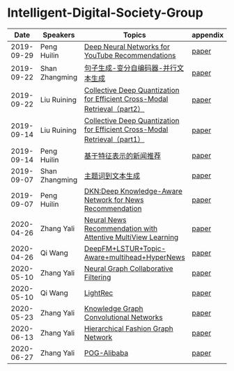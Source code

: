 # Intelligent-Digital-Society-Group
|Date|Speakers|Topics|appendix|
|----|--------|------|----------------|
|2019-09-29|Peng Huilin    |[ Deep Neural Networks for YouTube Recommendations](2019-09-29/penghl/ppt)|[paper](2019-09-29/penghl/paper)|
|2019-09-22|Shan Zhangming    |[句子生成-变分自编码器-并行文本生成](2019-09-22/shanzm/ppt)|[paper](2019-09-22/shanzm/paper)|
|2019-09-22|Liu Ruining    |[Collective Deep Quantization for Efficient Cross-Modal Retrieval（part2）](2019-09-22/liurn/ppt)|[paper](2019-09-22/liurn/paper)|
|2019-09-14|Liu Ruining    |[Collective Deep Quantization for Efficient Cross-Modal Retrieval（part1）](2019-09-14/liurn/ppt)|[paper](2019-09-14/liurn/paper)|
|2019-09-14|Peng Huilin    |[基于特征表示的新闻推荐](2019-09-14/penghl/ppt)|[paper](2019-09-14/penghl/paper)|
|2019-09-07|Shan Zhangming |[主题词到文本生成](2019-09-07/shanzm/ppt)|[paper](2019-09-07/shanzm/paper)|
|2019-09-07|Peng Huilin    |[DKN:Deep Knowledge-Aware Network for News Recommendation](2019-09-07/penghl/ppt)|[paper](2019-09-07/penghl/paper)|
|2020-04-26|Zhang Yali     |[Neural News Recommendation with Attentive MultiView Learning](2020-04-26/zhangyl)|[paper](2020-04-26/zhangyl)|
|2020-04-26|Qi Wang        |[DeepFM+LSTUR+Topic-Aware+multihead+HyperNews](2020-04-26/QiWang)|[paper](2020-04-26/QiWang)|
|2020-05-10|Zhang Yali     |[Neural Graph Collaborative Filtering](2020-05-10/zhangyl)|[paper](2020-05-10/zhangyl)|
|2020-05-10|Qi Wang        |[LightRec](2020-05-10/QiWang)|[paper](2020-05-10/QiWang)|
|2020-05-23|Zhang Yali     |[Knowledge Graph Convolutional Networks](2020-05-23/zhangyl)|[paper](2020-05-23/zhangyl)|
|2020-06-13|Zhang Yali     |[Hierarchical Fashion Graph Network](2020-06-13/zhangyl)|[paper](2020-06-13/zhangyl)|
|2020-06-27|Zhang Yali     |[POG-Alibaba](2020-06-27/zhangyl)|[paper](2020-06-27/zhangyl)|

